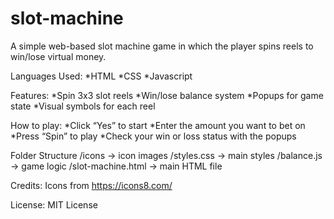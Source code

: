 # slot-machine

A simple web-based slot machine game in which the player spins reels to win/lose virtual money.

Languages Used:
*HTML
*CSS
*Javascript

Features:
*Spin 3x3 slot reels
*Win/lose balance system
*Popups for game state
*Visual symbols for each reel

How to play:
*Click “Yes” to start
*Enter the amount you want to bet on
*Press “Spin” to play
*Check your win or loss status with the popups

Folder Structure
/icons                → icon images
/styles.css           → main styles
/balance.js           → game logic
/slot-machine.html    → main HTML file

Credits:
Icons from https://icons8.com/

License:
MIT License
